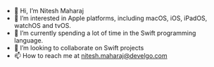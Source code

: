 - 👋 Hi, I’m Nitesh Maharaj
- 👀 I’m interested in Apple platforms, including macOS, iOS, iPadOS, watchOS and tvOS.
- 🌱 I’m currently spending a lot of time in the Swift programming language.
- 💞️ I’m looking to collaborate on Swift projects
- 📫 How to reach me at nitesh.maharaj@develgo.com

<!---
Develgo/Develgo is a ✨ special ✨ repository because its `README.md` (this file) appears on your GitHub profile.
You can click the Preview link to take a look at your changes.
--->
